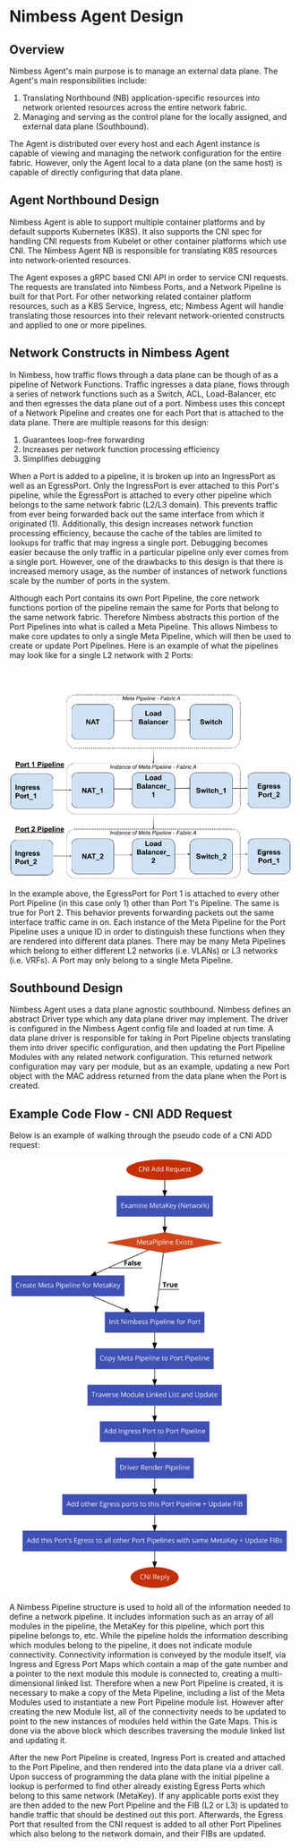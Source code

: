 # Nimbess Agent Design

## Overview

Nimbess Agent's main purpose is to manage an external data plane. The Agent's main responsibilities
include:

 1. Translating Northbound (NB) application-specific resources into network oriented resources across the
 entire network fabric.
 2. Managing and serving as the control plane for the locally assigned, and external data plane (Southbound).
 
 The Agent is distributed over every host and each Agent instance is capable of viewing and managing the
 network configuration for the entire fabric. However, only the Agent local to a data plane (on the same host)
 is capable of directly configuring that data plane.
 
## Agent Northbound Design
 
Nimbess Agent is able to support multiple container platforms and by default supports Kubernetes (K8S). It
also supports the CNI spec for handling CNI requests from Kubelet or other container platforms which use
CNI. The Nimbess Agent NB is responsible for translating K8S resources into network-oriented resources.

The Agent exposes a gRPC based CNI API in order to service CNI requests. The requests are translated into
Nimbess Ports, and a Network Pipeline is built for that Port. For other networking related container platform
resources, such as a K8S Service, Ingress, etc; Nimbess Agent will handle translating those resources into their
relevant network-oriented constructs and applied to one or more pipelines.
 
## Network Constructs in Nimbess Agent
 
In Nimbess, how traffic flows through a data plane can be though of as a pipeline of Network Functions.
Traffic ingresses a data plane, flows through a series of network functions such as a Switch, ACL,
Load-Balancer, etc and then egresses the data plane out of a port. Nimbess uses this concept of a Network
Pipeline and creates one for each Port that is attached to the data plane. There are multiple reasons for
this design:
 
 1. Guarantees loop-free forwarding
 2. Increases per network function processing efficiency
 3. Simplifies debugging
 
When a Port is added to a pipeline, it is broken up into an IngressPort as well as an EgressPort. Only the
IngressPort is ever attached to this Port's pipeline, while the EgressPort is attached to every other pipeline which
belongs to the same network fabric (L2/L3 domain). This prevents traffic from ever being forwarded back
out the same interface from which it originated (1). Additionally, this design increases network
function processing efficiency, because the cache of the tables are limited to lookups for traffic that may ingress
a single port. Debugging becomes easier because the only traffic in a particular pipeline only ever comes
from a single port. However, one of the drawbacks to this design is that there is increased memory usage,
as the number of instances of network functions scale by the number of ports in the system.

Although each Port contains its own Port Pipeline, the core network functions portion of the pipeline
remain the same for Ports that belong to the same network fabric. Therefore Nimbess abstracts this portion of
the Port Pipelines into what is called a Meta Pipeline. This allows Nimbess to make core updates to only
a single Meta Pipeline, which will then be used to create or update Port Pipelines. Here is an example of
what the pipelines may look like for a single L2 network with 2 Ports:

[![Nimbess Pipelines](./img/Nimbess_Pipelines.png)](./img/Nimbess_Pipelines.png)

In the example above, the EgressPort for Port 1 is attached to every other Port Pipeline (in this case only 1)
other than Port 1's Pipeline. The same is true for Port 2. This behavior prevents forwarding packets out the
same interface traffic came in on. Each instance of the Meta Pipeline for the Port Pipeline uses a unique ID
in order to distinguish these functions when they are rendered into different data planes. There may be many
Meta Pipelines which belong to either different L2 networks (i.e. VLANs) or L3 networks (i.e. VRFs). A Port
may only belong to a single Meta Pipeline.

## Southbound Design

Nimbess Agent uses a data plane agnostic southbound. Nimbess defines an abstract Driver type which any
data plane driver may implement. The driver is configured in the Nimbess Agent config file and loaded at
run time. A data plane driver is responsible for taking in Port Pipeline objects translating them into driver
specific configuration, and then updating the Port Pipeline Modules with any related network configuration.
This returned network configuration may vary per module, but as an example, updating a new Port object with
the MAC address returned from the data plane when the Port is created.

## Example Code Flow - CNI ADD Request

Below is an example of walking through the pseudo code of a CNI ADD request:

[![CNI CodeFlow](./img/code2flow_IvSpoQ.svg)](./img/code2flow_IvSpoQ.svg)

A Nimbess Pipeline structure is used to hold all of the information needed to define a network pipeline. It includes
information such as an array of all modules in the pipeline, the MetaKey for this pipeline, which port this
pipeline belongs to, etc. While the pipeline holds the information describing which modules belong to the
pipeline, it does not indicate module connectivity. Connectivity information is conveyed by the module itself,
via Ingress and Egress Port Maps which contain a map of the gate number and a pointer to the next module this module is
connected to, creating a multi-dimensional linked list. Therefore when a new Port Pipeline is created, it is necessary
to make a copy of the Meta Pipeline, including a list of the Meta Modules used to instantiate a new Port Pipeline
module list. However after creating the new Module list, all of the connectivity needs to be updated to point to the
new instances of modules held within the Gate Maps. This is done via the above block which describes traversing the
module linked list and updating it.

After the new Port Pipeline is created, Ingress Port is created and attached to the Port Pipeline, and then rendered
into the data plane via a driver call. Upon success of programming the data plane with the initial pipeline
a lookup is performed to find other already existing Egress Ports which belong to this same network (MetaKey). If any
applicable ports exist they are then added to the new Port Pipeline and the FIB (L2 or L3) is updated to handle traffic
that should be destined out this port. Afterwards, the Egress Port that resulted from the CNI request is added to all
other Port Pipelines which also belong to the network domain, and their FIBs are updated.
